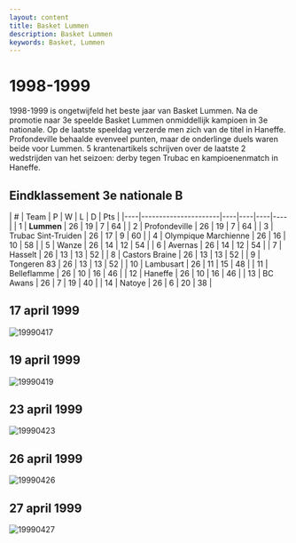 ```yaml
---
layout: content
title: Basket Lummen
description: Basket Lummen
keywords: Basket, Lummen
---
```


# 1998-1999

1998-1999 is ongetwijfeld het beste jaar van Basket Lummen. Na de promotie naar 3e speelde Basket Lummen onmiddellijk kampioen in 3e nationale. Op de laatste speeldag verzerde men zich van de titel in Haneffe. Profondeville behaalde evenveel punten, maar de onderlinge duels waren beide voor Lummen. 5 krantenartikels schrijven over de laatste 2 wedstrijden van het seizoen: derby tegen Trubac en kampioenenmatch in Haneffe.

## Eindklassement 3e nationale B

| #  | Team               | P  | W  | L  | D | Pts |
|----|----------------------|----|----|----|----|
| 1  | **Lummen**           | 26 | 19 | 7  | 64 |
| 2  | Profondeville        | 26 | 19 | 7  | 64 |
| 3  | Trubac Sint-Truiden  | 26 | 17 | 9  | 60 |
| 4  | Olympique Marchienne | 26 | 16 | 10 | 58 |
| 5  | Wanze                | 26 | 14 | 12 | 54 |
| 6  | Avernas              | 26 | 14 | 12 | 54 |
| 7  | Hasselt              | 26 | 13 | 13 | 52 |
| 8  | Castors Braine       | 26 | 13 | 13 | 52 |
| 9  | Tongeren 83          | 26 | 13 | 13 | 52 |
| 10 | Lambusart            | 26 | 11 | 15 | 48 |
| 11 | Belleflamme          | 26 | 10 | 16 | 46 |
| 12 | Haneffe              | 26 | 10 | 16 | 46 |
| 13 | BC Awans             | 26 | 7  | 19 | 40 |
| 14 | Natoye               | 26 | 6  | 20 | 38 |

## 17 april 1999

![19990417](/club/geschiedenis/1998-1999/19990417.gif)

## 19 april 1999

![19990419](/club/geschiedenis/1998-1999/19990419.gif)

## 23 april 1999

![19990423](/club/geschiedenis/1998-1999/19990423.gif)

## 26 april 1999

![19990426](/club/geschiedenis/1998-1999/19990426.gif)

## 27 april 1999

![19990427](/club/geschiedenis/1998-1999/19990427.gif)